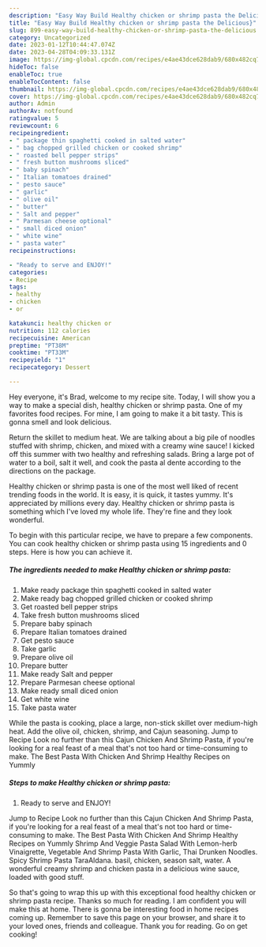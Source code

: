 ```yaml
---
description: "Easy Way Build Healthy chicken or shrimp pasta the Delicious}"
title: "Easy Way Build Healthy chicken or shrimp pasta the Delicious}"
slug: 899-easy-way-build-healthy-chicken-or-shrimp-pasta-the-delicious
category: Uncategorized
date: 2023-01-12T10:44:47.074Z
date: 2023-04-28T04:09:33.131Z
image: https://img-global.cpcdn.com/recipes/e4ae43dce628dab9/680x482cq70/healthy-chicken-or-shrimp-pasta-recipe-main-photo.jpg
hideToc: false
enableToc: true
enableTocContent: false
thumbnail: https://img-global.cpcdn.com/recipes/e4ae43dce628dab9/680x482cq70/healthy-chicken-or-shrimp-pasta-recipe-main-photo.jpg
cover: https://img-global.cpcdn.com/recipes/e4ae43dce628dab9/680x482cq70/healthy-chicken-or-shrimp-pasta-recipe-main-photo.jpg
author: Admin
authorAv: notfound
ratingvalue: 5
reviewcount: 6
recipeingredient:
- " package thin spaghetti cooked in salted water"
- " bag chopped grilled chicken or cooked shrimp"
- " roasted bell pepper strips"
- " fresh button mushrooms sliced"
- " baby spinach"
- " Italian tomatoes drained"
- " pesto sauce"
- " garlic"
- " olive oil"
- " butter"
- " Salt and pepper"
- " Parmesan cheese optional"
- " small diced onion"
- " white wine"
- " pasta water"
recipeinstructions:

- "Ready to serve and ENJOY!"
categories:
- Recipe
tags:
- healthy
- chicken
- or

katakunci: healthy chicken or 
nutrition: 112 calories
recipecuisine: American
preptime: "PT38M"
cooktime: "PT33M"
recipeyield: "1"
recipecategory: Dessert

---
```



Hey everyone, it's Brad, welcome to my recipe site. Today, I will show you a way to make a special dish, healthy chicken or shrimp pasta. One of my favorites food recipes. For mine, I am going to make it a bit tasty. This is gonna smell and look delicious.

Return the skillet to medium heat. We are talking about a big pile of noodles stuffed with shrimp, chicken, and mixed with a creamy wine sauce! I kicked off this summer with two healthy and refreshing salads. Bring a large pot of water to a boil, salt it well, and cook the pasta al dente according to the directions on the package.

Healthy chicken or shrimp pasta is one of the most well liked of recent trending foods in the world. It is easy, it is quick, it tastes yummy. It's appreciated by millions every day. Healthy chicken or shrimp pasta is something which I've loved my whole life. They're fine and they look wonderful.


To begin with this particular recipe, we have to prepare a few components. You can cook healthy chicken or shrimp pasta using 15 ingredients and 0 steps. Here is how you can achieve it.

<!--inarticleads1-->

##### The ingredients needed to make Healthy chicken or shrimp pasta:

1. Make ready  package thin spaghetti cooked in salted water
1. Make ready  bag chopped grilled chicken or cooked shrimp
1. Get  roasted bell pepper strips
1. Take  fresh button mushrooms sliced
1. Prepare  baby spinach
1. Prepare  Italian tomatoes drained
1. Get  pesto sauce
1. Take  garlic
1. Prepare  olive oil
1. Prepare  butter
1. Make ready  Salt and pepper
1. Prepare  Parmesan cheese optional
1. Make ready  small diced onion
1. Get  white wine
1. Take  pasta water


While the pasta is cooking, place a large, non-stick skillet over medium-high heat. Add the olive oil, chicken, shrimp, and Cajun seasoning. Jump to Recipe Look no further than this Cajun Chicken And Shrimp Pasta, if you&#39;re looking for a real feast of a meal that&#39;s not too hard or time-consuming to make. The Best Pasta With Chicken And Shrimp Healthy Recipes on Yummly 

<!--inarticleads2-->

##### Steps to make Healthy chicken or shrimp pasta:


1. Ready to serve and ENJOY!

Jump to Recipe Look no further than this Cajun Chicken And Shrimp Pasta, if you&#39;re looking for a real feast of a meal that&#39;s not too hard or time-consuming to make. The Best Pasta With Chicken And Shrimp Healthy Recipes on Yummly Shrimp And Veggie Pasta Salad With Lemon-herb Vinaigrette, Vegetable And Shrimp Pasta With Garlic, Thai Drunken Noodles. Spicy Shrimp Pasta TaraAldana. basil, chicken, season salt, water. A wonderful creamy shrimp and chicken pasta in a delicious wine sauce, loaded with good stuff. 

So that's going to wrap this up with this exceptional food healthy chicken or shrimp pasta recipe. Thanks so much for reading. I am confident you will make this at home. There is gonna be interesting food in home recipes coming up. Remember to save this page on your browser, and share it to your loved ones, friends and colleague. Thank you for reading. Go on get cooking!
